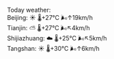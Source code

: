 Today weather:  
Beijing: ☀️   🌡️+27°C 🌬️↑19km/h  
Tianjin: ⛅️  🌡️+27°C 🌬️↖4km/h  
Shijiazhuang: ☁️   🌡️+25°C 🌬️↖5km/h  
Tangshan: ☀️   🌡️+30°C 🌬️↑6km/h  
